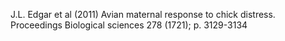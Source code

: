 J.L. Edgar et al (2011) Avian maternal response to chick distress. Proceedings Biological sciences 278 (1721); p. 3129-3134
